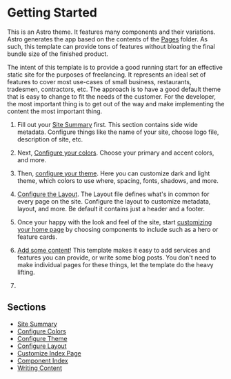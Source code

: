 # Getting Started

This is an Astro theme. It features many components and their variations.
Astro generates the app based on the contents of the [Pages](../src/pages/)
folder. As such, this template can provide tons of features without bloating
the final bundle size of the finished product.

The intent of this template is to provide a good running start for an
effective static site for the purposes of freelancing. It represents an
ideal set of features to cover most use-cases of small business, restaurants,
tradesmen, contractors, etc. The approach is to have a good default theme
that is easy to change to fit the needs of the customer. For the developer,
the most important thing is to get out of the way and make implementing the
content the most important thing.

1. Fill out your [Site Summary](Site%20Summary.md) first. This section contains
   side wide metadata. Configure things like the name of your site, choose logo
   file, description of site, etc.

2. Next, [Configure your colors](Configure%20Theme.md). Choose your primary
   and accent colors, and more.

3. Then, [configure your theme](Configure%20Theme.md). Here you can customize
   dark and light theme, which colors to use where, spacing, fonts, shadows, and
   more.

4. [Configure the Layout](Configure%20Layout.md). The Layout file defines
   what's in common for every page on the site. Configure the layout to customize
   metadata, layout, and more. Be default it contains just a header and a footer.
5. Once your happy with the look and feel of the site, start [customizing
   your home page](Customize%20Index%20Page.md) by choosing components to include
   such as a hero or feature cards.
6. [Add some content](Writing%20Content.md)! This template makes it easy to
   add services and features you can provide, or write some blog posts. You
   don't need to make individual pages for these things, let the template do
   the heavy lifting.
7.

## Sections

- [Site Summary](Site%20Summary.md)
- [Configure Colors](Configure%20Colors.md)
- [Configure Theme](Configure%20Theme.md)
- [Configure Layout](Configure%20Layout.md)
- [Customize Index Page](Customize%20Index%20Page.md)
- [Component Index](./Components.md)
- [Writing Content](./Writing%20Content.md)
